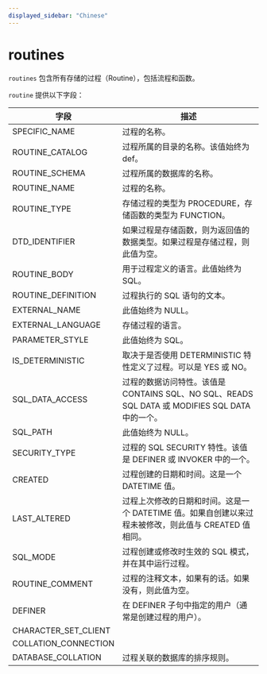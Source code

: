```yaml
---
displayed_sidebar: "Chinese"
---
```


# routines

`routines` 包含所有存储的过程（Routine），包括流程和函数。

`routine` 提供以下字段：

| 字段                 | 描述                                                         |
| -------------------- | ------------------------------------------------------------ |
| SPECIFIC_NAME        | 过程的名称。                                                 |
| ROUTINE_CATALOG      | 过程所属的目录的名称。该值始终为 def。                       |
| ROUTINE_SCHEMA       | 过程所属的数据库的名称。                                     |
| ROUTINE_NAME         | 过程的名称。                                                 |
| ROUTINE_TYPE         | 存储过程的类型为 PROCEDURE，存储函数的类型为 FUNCTION。      |
| DTD_IDENTIFIER       | 如果过程是存储函数，则为返回值的数据类型。如果过程是存储过程，则此值为空。 |
| ROUTINE_BODY         | 用于过程定义的语言。此值始终为 SQL。                         |
| ROUTINE_DEFINITION   | 过程执行的 SQL 语句的文本。                                  |
| EXTERNAL_NAME        | 此值始终为 NULL。                                            |
| EXTERNAL_LANGUAGE    | 存储过程的语言。                                             |
| PARAMETER_STYLE      | 此值始终为 SQL。                                             |
| IS_DETERMINISTIC     | 取决于是否使用 DETERMINISTIC 特性定义了过程。可以是 YES 或 NO。 |
| SQL_DATA_ACCESS      | 过程的数据访问特性。该值是 CONTAINS SQL、NO SQL、READS SQL DATA 或 MODIFIES SQL DATA 中的一个。 |
| SQL_PATH             | 此值始终为 NULL。                                            |
| SECURITY_TYPE        | 过程的 SQL SECURITY 特性。该值是 DEFINER 或 INVOKER 中的一个。 |
| CREATED              | 过程创建的日期和时间。这是一个 DATETIME 值。                 |
| LAST_ALTERED         | 过程上次修改的日期和时间。这是一个 DATETIME 值。如果自创建以来过程未被修改，则此值与 CREATED 值相同。 |
| SQL_MODE             | 过程创建或修改时生效的 SQL 模式，并在其中运行过程。          |
| ROUTINE_COMMENT      | 过程的注释文本，如果有的话。如果没有，则此值为空。           |
| DEFINER              | 在 DEFINER 子句中指定的用户（通常是创建过程的用户）。        |
| CHARACTER_SET_CLIENT |                                                              |
| COLLATION_CONNECTION |                                                              |
| DATABASE_COLLATION   | 过程关联的数据库的排序规则。                                 |


